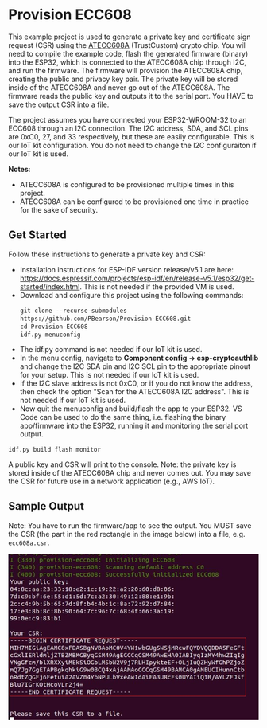 # Provision ECC608

This example project is used to generate a private key and certificate sign request (CSR) using the [ATECC608A](https://www.microchip.com/wwwproducts/en/atecc608a) (TrustCustom) crypto chip. You will need to compile the example code, flash the generated firmware (binary) into the ESP32, which is connected to the ATECC608A chip through I2C, and run the firmware. The firmware will provision the ATECC608A chip, creating the public and privacy key pair. The private key will be stored inside of the ATECC608A and never go out of the ATECC608A. The firmware reads the public key and outputs it to the serial port. You HAVE to save the output CSR into a file.

The project assumes you have connected your ESP32-WROOM-32 to an ECC608 through an I2C connection. The I2C address, SDA, and SCL pins are 0xC0, 27, and 33 respectively, but these are easily configurable. This is our IoT kit configuration. You do not need to change the I2C configuraiton if our IoT kit is used.

**Notes**:
* ATECC608A is configured to be provisioned multiple times in this project.
* ATECC608A can be configured to be provisioned one time in practice for the sake of security.

## Get Started

Follow these instructions to generate a private key and CSR:

- Installation instructions for ESP-IDF version release/v5.1 are here: https://docs.espressif.com/projects/esp-idf/en/release-v5.1/esp32/get-started/index.html. This is not needed if the provided VM is used.
- Download and configure this project using the following commands:
    ```
    git clone --recurse-submodules https://github.com/PBearson/Provision-ECC608.git
    cd Provision-ECC608
    idf.py menuconfig
    ```
- The idf.py command is not needed if our IoT kit is used.
- In the menu config, navigate to **Component config -> esp-cryptoauthlib** and change the I2C SDA pin and I2C SCL pin to the appropriate pinout for your setup. This is not needed if our IoT kit is used.
- If the I2C slave address is not 0xC0, or if you do not know the address, then check the option "Scan for the ATECC608A I2C address". This is not needed if our IoT kit is used.
- Now quit the menuconfig and build/flash the app to your ESP32. VS Code can be used to do the same thing, i.e. flashing the binary app/firmware into the ESP32, running it and monitoring the serial port output.
```
idf.py build flash monitor
```

A public key and CSR will print to the console. Note: the private key is stored inside of the ATECC608A chip and never comes out. You may save the CSR for future use in a network application (e.g., AWS IoT).

## Sample Output

Note: You have to run the firmware/app to see the output. You MUST save the CSR (the part in the red rectangle in the image below) into a file, e.g. ``` ecc608a.csr ```.

![Sample output](./imgs/provision-ecc608-sample.jpg)
